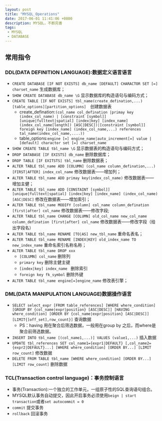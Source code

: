 ```yaml
---
layout: post
title: "MYSQL_Operations"
date: 2017-06-01 11:41:06 +0800
description: MYSQL，不断完善
tags: 
 - MYSQL
 - DATABASE
---
```

## 常用指令
### DDL(DATA DEFINITION LANGUAGE):数据定义语言语言
- `CREATE DATABASE [IF NOT EXISTS] db_name
    [DEFAULT] CHARACTOR SET [=] charset_name` 生成数据库；
- `SHOW CREATE DATABASE db_name \G` 显示数据库的构造语句与编码方式；
- `CREATE TABLE [IF NOT EXISTS] tbl_name(create_defination,...)[table_options][partition_options]`　创建数据表
    - create_defination:`(col_name col_defination |primay key (index_col_name) | [constraint [symbol]] [unique|fulltext|spatial] [index|key] [index_name] (index_col_name[length]) [ASC|DESC])|[constraint [symbol]] foreign key [index_name] (index_col_name,...) references tal_name(index_col_name,....))`
    - table_options:`engine [=] engine_name|auto_increment[=] value | [default] charactor set [=] charset_name`
- `SHOW CREATE TABLE tbl_name \G` 显示数据表的构造语句与编码方式；
- `DROP DATABASE [IF EXISTS] db_name` 删除数据库；
- `DROP TABLE [IF EXITSTS] tbl_name` 删除数据表；
- `ALTER TABLE tbl_name ADD [COLUMN] (col_name column_defination,...) [FIRST|AFTER] index_col_name` 修改数据表——增加列；
- `ALTER TABLE tbl_name ADD primay key(index_col_name)` 修改数据表——增加主健；
-  `ALTER TABLE tbl_name ADD [CONSTAINT [symbol]] [unique|fulltext|spatial] [index|key] [index_name] (index_col_name) [ASC|DESC]` 修改在数据表——增加索引；
-  `ALTER TABLE tbl_name MODIFY [column] col_name column_defination [first|after] col_name` 修改数据表——修改字段;
-  `ALTER TABLE tbl_name CHANGE [COLUMN] old_col_name new_col_name column_defination [first|after] col_name` 修改数据表——修改字段（给出字段名）
- `ALTER TABLE tbl_name RENAME [TO|AS] new_tbl_name` 重命名表名；
- `ALTER TABLE tbl_name RENAME [INDEX|KEY] old_index_name TO new_index_name` 重命名索引名称名称；
- `ALTER TABLE tbl_name DROP xxx`
  - `[COLUMN] col_name` 删除列
  - `primary key` 删除主健主键
  - `[index|key] index_name ` 删除索引
  - `foreign key fk_symbol` 删除外键
- `ALTER TABLE tbl_name engine[=]engine_name` 修改表引擎；
### DML(DATA MANIPULATION LANGUAGE)数据操作语言
- `SELECT select_expr [FROM table_references] [WHERE where_condition] [GROUP BY {col_name|expr|position} [ASC|DESC]] [HAVING where_condition] [ORDER BY {col_name|expr|position} [ASC|DESC]] [LIMIT{[off_set],row_count}]` 查询数据
  - PS：having 用在聚合后筛选数据，一般用在group by 之后，而where是聚合前筛选数据。
- `INSERT INTO tbl_name [(col_name1,...)] VALUES (value1,...)` 插入数据
- `UPDATE tbl_references SET col_name1={expr1|DEFAULT} [,col_name2={expr2|DEFAULT}...] [WHERE where_condition] [ORDER BY...] [LIMIT row_count]` 修改数据
- `DELETE FROM TABLE tbl_name [WHERE where_condition] [ORDER BY...][LIMIT row_count]` 删除数据
### TCL(Transaction control language)：事务控制语言
- 事务(Transaction):一个独立的工作单元，一组原子性的SQL查询语句组合。
- MYSQL默认事务自动提交，因此开启事务必须使用`beign | start transaction`或者`set autocommit = 0`
- `commit` 提交事务
- `rollback` 回滚事务